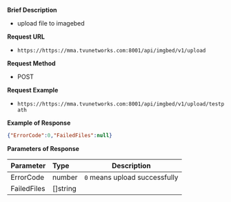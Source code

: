 


**Brief Description** 

- upload file to imagebed

**Request URL** 
- `https://https://mma.tvunetworks.com:8001/api/imgbed/v1/upload`
  
**Request Method**
- POST 

**Request Example**
- `https://https://mma.tvunetworks.com:8001/api/imgbed/v1/upload/testpath`

**Example of Response**

```JSON
{"ErrorCode":0,"FailedFiles":null}
```

**Parameters of Response**

|Parameter|Type|Description|
|:-----  |:-----|----- |
|ErrorCode |number  | `0` means upload successfully |
|FailedFiles |[]string  | |

